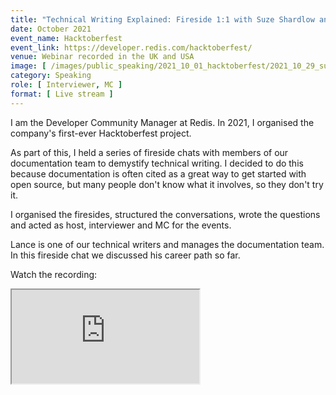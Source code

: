 ```yaml
---
title: "Technical Writing Explained: Fireside 1:1 with Suze Shardlow and Lance Leonard"
date: October 2021
event_name: Hacktoberfest
event_link: https://developer.redis.com/hacktoberfest/
venue: Webinar recorded in the UK and USA
image: [ /images/public_speaking/2021_10_01_hacktoberfest/2021_10_29_suze_lance_fireside/lance_fireside.jpg ]
category: Speaking
role: [ Interviewer, MC ]
format: [ Live stream ]
---
```


I am the Developer Community Manager at Redis.  In 2021, I organised the company's first-ever Hacktoberfest project.

As part of this, I held a series of fireside chats with members of our documentation team to demystify technical writing.  I decided to do this because documentation is often cited as a great way to get started with open source, but many people don't know what it involves, so they don't try it.

I organised the firesides, structured the conversations, wrote the questions and acted as host, interviewer and MC for the events.

Lance is one of our technical writers and manages the documentation team.  In this fireside chat we discussed his career path so far.

Watch the recording:

<div class="embed-responsive embed-responsive-16by9">
  <iframe class="embed-responsive-item" src="https://www.youtube.com/embed/SeK0OGF5dgE" allowfullscreen></iframe>
</div><br/>
